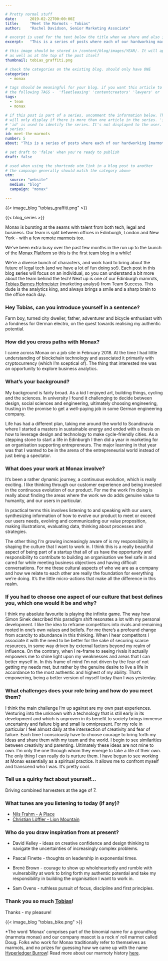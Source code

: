 ```yaml
---

# Pretty normal stuff
date:      2019-02-22T00:00:00Z
title:     "Meet the Marmots - Tobias"
author:    "Rachel Davidson, Senior Marketing Associate"

# excerpt is used for the text below the title when we share and also is the summary of the post on https://monax.io/blog
excerpt:   "This is a series of posts where each of our hardworking marmots* has a chance to talk about themselves - what they get up to at Monax and in their wider habitats - so you can understand a bit more about the folks who bring the Monax vision to life."

# this image should be stored in /content/blog/images/YEAR/. It will appear as a thumbnail on any listings,
# as well as at the top of the post itself
thumbnail: tobias_graffiti.png

# check the categories on the existing blog. should only have ONE
categories:
  - monax

# tags should be meaningful for your blog. if you want this article to show on a 'use case' page, you can use
# the following TAGS -  'fleetleasing' 'contentcreators' 'lawyers' or 'corporate'
tags:
  - team
  - monax

# if this post is part of a series, uncomment the information below. The 'article series' box
# will only display if there is more than one article in the series. 'id', 'number' and 'about' all must be present.
# 'id' is used to identify the series. It's not displayed to the user.
# series:
id: meet-the-marmots
number: 5
about: "This is a series of posts where each of our hardworking [marmots](https://monax.io/blog/2019/02/03/from-doug-to-burrow-to-marmota-prime...monax-loves-marmots/)* have a chance to talk about themselves - what they get up to at Monax and in their wider habitats - so you can understand a bit more about the folks who bring the Monax vision to life."

# set draft to 'false' when you're ready to publish
draft: false

# used when using the shortcode utm_link in a blog post to another
# the campaign generally should match the category above
utm:
  source: "website"
  medium: "blog"
  campaign: "monax"

---
```


<!-- In general the filename below should match thumbnail category above -->
{{< image_blog "tobias_graffiti.png" >}}

<!-- if this article is part of a series, related articles will automatically appear here -->
{{< blog_series >}}

<!-- Content markdown here - first title on page is auto generated from title in frontmatter -->
Monax is bursting at the seams with talent from both tech, legal and business. Our team is split between offices in Edinburgh, London and New York - with a few remote [marmots](https://monax.io/blog/2019/02/03/from-doug-to-burrow-to-marmota-prime...monax-loves-marmots/) too.

We've been extra busy over the past few months in the run up to the launch of the [Monax Platform](https://monax.io/blog/2019/02/13/press-release---monax-announces-public-beta-launch-of-the-monax-platform/) so this is the first team blog in a while!

We’re a diverse bunch of characters, and work hard to bring about the future of legal tech (and we have a lot of fun doing so!). Each post in this blog series will focus on an individual, so you can understand a bit more about the team behind the tech! Next up is one of our Edinburgh mamrots, [Tobias Barnes Hofmeister](https://www.linkedin.com/in/tobiashofmeister/) (marketing analyst) from Team Success. This dude is the analytics king, and always brings a smile and a sharp brain to the office each day.

### Hey Tobias, can you introduce yourself in a sentence?

Farm boy, turned city dweller, father, adventurer and bicycle enthusiast with a fondness for German electro, on the quest towards realising my authentic potential. 

### How did you cross paths with Monax?

I came across Monax on a job site in February 2018. At the time I had little understanding of blockchain technology and associated it primarily with cryptocurrency (which I’m sceptical of). The thing that interested me was an opportunity to explore business analytics. 

### What’s your background?

My background is fairly broad. As a kid I enjoyed art, building things, cycling and the sciences. In university I found it challenging to decide between design, social sciences and engineering, ultimately choosing engineering, trusting in the promise to get a well-paying job in some German engineering company.

Life has had a different plan, taking me around the world to Scandinavia where I started a masters in sustainable energy and ended with a thesis on how to leverage design and technology to make cycle-friendly cities. As a stepping stone to start a life in Edinburgh I then did a year in marketing for an organisation supporting entrepreneurs. The major learning in that year was that I wanted to be in the arena of the entrepreneurial world instead of just being a spectator.


### What does your work at Monax involve?

It’s been a rather dynamic journey, a continuous evolution, which is really exciting. I like thinking through our customer experience and being invested in the continuous evolution of our product. For me the work I’m doing is really about finding the areas where the work we do adds genuine value to humanity, and our users in particular.

In practical terms this involves listening to and speaking with our users, synthesizing information of how to evolve our product to meet or exceed our users needs, evolving and communicating our value proposition, making illustrations, evaluating data, thinking about processes and strategies.

The other thing I’m growing increasingly aware of is my responsibility in shaping the culture that I want to work in. I think this is a really beautiful aspect of being part of a startup that all of us have the opportunity and responsibility to contribute to building an organisation we feel safe in and cared for while meeting business objectives and having difficult conversations. For me these cultural aspects of who we are as a company and how we relate to each other are really the foundation for everything we’re doing. It’s the little micro-actions that make all the difference in this realm. 

### If you had to choose one aspect of our culture that best defines you, which  one would it be and why?

I think my absolute favourite is playing the infinite game. The way how Simon Sinek described this paradigm shift resonates a lot with my personal development. I like the idea to reframe competitors into rivals and remaining rooted in one’s own values and beliefs. For me there’s a profound change from scarcity to abundance in this thinking. When I hear competitors I associate it with the need to be better for the sake of securing scarce resources, in some way driven by external factors beyond my realm of influence. On the contrary, when I re-frame to seeing rivals it actually empowers me to shine light upon my weaknesses and areas that I can better myself in. In this frame of mind I’m not driven by the fear of not getting my needs met, but rather by the genuine desire to live a life in accordance to the most authentic and highest of my ability. That’s empowering, being a better version of myself today than I was yesterday. 

### What challenges does your role bring and how do you meet them?

I think the main challenge I’m up against are my own past experiences. Venturing into the unknown with a technology that is still early in its development and which is unproven in its benefit to society brings immense uncertainty and failure big and small is omnipresent.
For my role in particular I feel almost daily at the intersection of creativity and fear of failure. Each time I consciously have to choose courage to bring forth my ideas and share them with my team and the world. I begin to see similarities between creativity and parenting. Ultimately these ideas are not mine to own. I’m only the one through whom they emerge to take a life of their own. The only thing I can really do is nurture them. I have begun to see working at Monax essentially as a spiritual practice. It allows me to confront myself and transcend who I was. It’s pretty cool.


### Tell us a quirky fact about yourself…

Driving combined harvesters at the age of 7. 

### What tunes are you listening to today (if any)?

- [Nils Frahm - A Place](https://www.youtube.com/watch?v=emo-ch_nEBc)
- [Christian Löffler - Lion Mountain](https://www.youtube.com/watch?v=8P3pL__udNM&t=804s)

### Who do you draw inspiration from at present?

- David Kelley - ideas on creative confidence and  design thinking to navigate the uncertainties of increasingly complex problems.

- Pascal Finette - thoughts on leadership in exponential times.

- Brené Brown - courage to show up wholeheartedly and rumble with vulnerability at work to bring forth my authentic potential and take my responsibility in building the organisation I want to work in.

- Sam Ovens - ruthless pursuit of focus, discipline and first principles.

### Thank you so much [Tobias](https://www.linkedin.com/in/tobiashofmeister/)!

Thanks - my pleasure!


{{< image_blog "tobias_bike.png" >}}

*The word ‘Monax’ comprises part of the binomial name for a groundhog (marmota monax) and our company mascot is a rock n’ roll marmot called Doug. Folks who work for Monax traditionally refer to themselves as marmots, and no prizes for guessing how we came up with the name [Hyperledger Burrow](https://www.hyperledger.org/projects/hyperledger-burrow)! Read more about our marmoty history [here](https://monax.io/blog/2019/02/03/from-doug-to-burrow-to-marmota-prime...monax-loves-marmots/).



